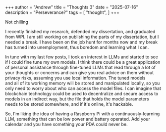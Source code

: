 +++
author = "Andrew"
title = "Thoughts 3"
date = "2025-07-16"
description = "Perseverance?"
tags = [
    "thought",
]
+++

Not chilling
<!--more-->

I recently finished my research, defended my dissertation, and graduated 
from WPI. I am still working on publishing the parts of my dissertation, 
but I needed a break. I have been on the job hunt for months now and my 
break has turned into unemployment, thus boredom and learning what I can. 

In tune with my last few posts, I took an interest in LLMs and started to 
see if I could fine tune my own models. I think there could be a great 
application of personal assistance through fine-tuned LLMs that read through 
a lot of your thoughts or concerns and can give you real advice on them 
without privacy risks, assuming you use local information. The tuned models  
and all of its working memory will be stored and manipulated locally, so 
you only need to worry about who can access the model files. I can imagine that 
blockchain technology could be used to decentralize and secure access to 
models in an indirect way, but the file that holds the model parameters needs 
to be stored somewhere, and if it's online, it's hackable. 

So, I'm liking the idea of having a Raspberry Pi with a continuously-learning 
LLM, something that can be low power and battery operated. Add your calendar 
and you have something your PDA could never be.